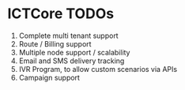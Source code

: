 ICTCore TODOs
=============

1. Complete multi tenant support
2. Route / Billing support
3. Multiple node support / scalability
4. Email and SMS delivery tracking
5. IVR Program, to allow custom scenarios via APIs
5. Campaign support